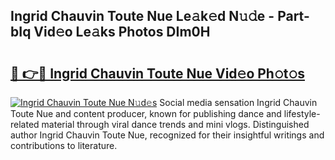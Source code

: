 ## Ingrid Chauvin Toute Nue Le𝚊k𝚎d N𝚞𝚍e - Part-bIq Vid𝚎o Le𝚊ks Photos DIm0H

# <h2><a href="http://fb6vex.evod.top/?m=Ingrid+Chauvin+Toute+Nue">🔗 👉🔴 Ingrid Chauvin Toute Nue Vid𝚎o Ph𝚘t𝚘s</a></h2>

[![Ingrid Chauvin Toute Nue N𝚞d𝚎s](https://i.imgur.com/8V9OHl7.gif)](http://fb6vex.evod.top/?m=Ingrid+Chauvin+Toute+Nue)
Social media sensation Ingrid Chauvin Toute Nue and content producer, known for publishing dance and lifestyle-related material through viral dance trends and mini vlogs. Distinguished author Ingrid Chauvin Toute Nue, recognized for their insightful writings and contributions to literature. 
